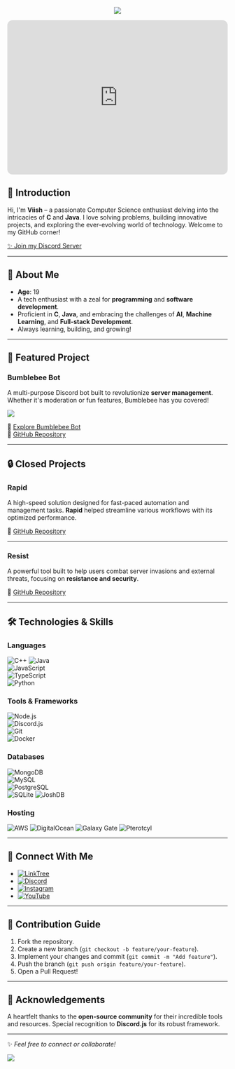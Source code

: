 
<p align = "center">
    <img src="https://capsule-render.vercel.app/api?type=waving&height=300&color=gradient&text=ViishSensei&section=header&reversal=true"/>
</p>

<iframe style="border-radius:12px" src="https://open.spotify.com/embed/track/383EQ8PDAlqzSe4ayyn2Ct?utm_source=generator" width="100%" height="352" frameBorder="0" allowfullscreen="" allow="autoplay; clipboard-write; encrypted-media; fullscreen; picture-in-picture" loading="lazy"></iframe>

## 👋 Introduction  

Hi, I'm **Viish** – a passionate Computer Science enthusiast delving into the intricacies of **C** and **Java**. I love solving problems, building innovative projects, and exploring the ever-evolving world of technology. Welcome to my GitHub corner!  

[✨ Join my Discord Server](https://discord.gg/bumblebee)  

---

## 📜 About Me  

- **Age**: 19  
- A tech enthusiast with a zeal for **programming** and **software development**.  
- Proficient in **C**, **Java**, and embracing the challenges of **AI**, **Machine Learning**, and **Full-stack Development**.  
- Always learning, building, and growing!  

---

## 🚀 Featured Project  

### **Bumblebee Bot**  
A multi-purpose Discord bot built to revolutionize **server management**. Whether it's moderation or fun features, Bumblebee has you covered!  

<a href="https://top.gg/bot/1232384723188449283">
  <img src="https://top.gg/api/widget/1232384723188449283.svg">
</a>

🔗 [Explore Bumblebee Bot](https://bumblebeebot.xyz/)  
📂 [GitHub Repository](https://github.com/ViishSensei/Bumblebee-Code)  

---

## 🔒 Closed Projects

### **Rapid**  
A high-speed solution designed for fast-paced automation and management tasks. **Rapid** helped streamline various workflows with its optimized performance.  

📂 [GitHub Repository](https://github.com/ViishSensei/Rapid)

---

### **Resist**  
A powerful tool built to help users combat server invasions and external threats, focusing on **resistance and security**.  

📂 [GitHub Repository](https://github.com/ViishSensei/Resist-Code-v14)

---

## 🛠️ Technologies & Skills  

### Languages  
![C++](https://img.shields.io/badge/C++-00599C?style=for-the-badge&logo=c%2B%2B&logoColor=white)
![Java](https://img.shields.io/badge/Java-007396?style=for-the-badge&logo=openjdk&logoColor=white)  
![JavaScript](https://img.shields.io/badge/JavaScript-F7DF1E?style=for-the-badge&logo=javascript&logoColor=black)  
![TypeScript](https://img.shields.io/badge/TypeScript-007ACC?style=for-the-badge&logo=typescript&logoColor=white)  
![Python](https://img.shields.io/badge/Python-3776AB?style=for-the-badge&logo=python&logoColor=white)  

### Tools & Frameworks  
![Node.js](https://img.shields.io/badge/Node.js-339933?style=for-the-badge&logo=nodedotjs&logoColor=white)  
![Discord.js](https://img.shields.io/badge/Discord.js-5865F2?style=for-the-badge&logo=discord&logoColor=white)  
![Git](https://img.shields.io/badge/Git-F05032?style=for-the-badge&logo=git&logoColor=white)  
![Docker](https://img.shields.io/badge/Docker-2496ED?style=for-the-badge&logo=docker&logoColor=white)  

### Databases  
![MongoDB](https://img.shields.io/badge/MongoDB-47A248?style=for-the-badge&logo=mongodb&logoColor=white)  
![MySQL](https://img.shields.io/badge/MySQL-4479A1?style=for-the-badge&logo=mysql&logoColor=white)  
![PostgreSQL](https://img.shields.io/badge/PostgreSQL-336791?style=for-the-badge&logo=postgresql&logoColor=white)  
![SQLite](https://img.shields.io/badge/SQLite-003B57?style=for-the-badge&logo=sqlite&logoColor=white)
![JoshDB](https://img.shields.io/badge/JoshDB-800080?style=for-the-badge&logo=joshdb&logoColor=white)

### Hosting  
![AWS](https://img.shields.io/badge/AWS-232F3E?style=for-the-badge&logo=amazon-aws&logoColor=white)
![DigitalOcean](https://img.shields.io/badge/DigitalOcean-0080FF?style=for-the-badge&logo=digitalocean&logoColor=white)
![Galaxy Gate](https://img.shields.io/badge/Galaxy%20Gate-000000?style=for-the-badge&logo=galaxy&logoColor=white)
![Pterotcyl](https://img.shields.io/badge/Pterotcyl-FF4F00?style=for-the-badge&logo=pterodactyl&logoColor=white)

---

## 📡 Connect With Me  

- [![LinkTree](https://img.shields.io/badge/LinkTree-%237289DA.svg?logo=linktree&logoColor=white)](https://guns.lol/viish)  
- [![Discord](https://img.shields.io/badge/Discord-%237289DA.svg?logo=discord&logoColor=white)](https://discord.com/users/1156173961034465333)  
- [![Instagram](https://img.shields.io/badge/Instagram-%23E4405F.svg?logo=Instagram&logoColor=white)](https://instagram.com/ig_viish)  
- [![YouTube](https://img.shields.io/badge/YouTube-%23FF0000.svg?logo=YouTube&logoColor=white)](https://www.youtube.com/@viish_sensei)  

---

## 🌟 Contribution Guide  

1. Fork the repository.  
2. Create a new branch (`git checkout -b feature/your-feature`).  
3. Implement your changes and commit (`git commit -m "Add feature"`).  
4. Push the branch (`git push origin feature/your-feature`).  
5. Open a Pull Request!  

---

## 🙏 Acknowledgements  

A heartfelt thanks to the **open-source community** for their incredible tools and resources. Special recognition to **Discord.js** for its robust framework.  

---

✨ *Feel free to connect or collaborate!*

![](https://komarev.com/ghpvc/?username=ViishSensei&abbreviated=true&color=red&style=plastic)

